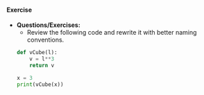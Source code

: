 #### Exercise
- **Questions/Exercises:**
    - Review the following code and rewrite it with better naming conventions.
    ```python
    def vCube(l):
        v = l**3
        return v

    x = 3
    print(vCube(x))
    ```
